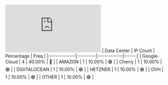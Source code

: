 ![Diagramm](https://github.com/obajay/StateSync-snapshots/blob/main/Projects/Xpla/1/README.md)
| Data Center | IP Count | Percentage | Freq |
|:------------:|:--------:|:-----------:|:-----:|
| Google-Cloud | 4 | 40.00% | 🔴 |
| AMAZON | 1 | 10.00% | 🟢 |
| Cherry | 1 | 10.00% | 🟢 |
| DIGITALOCEAN | 1 | 10.00% | 🟢 |
| HETZNER | 1 | 10.00% | 🟢 |
| OVH | 1 | 10.00% | 🟢 |
| OTHER | 1 | 10.00% | 🟢 |